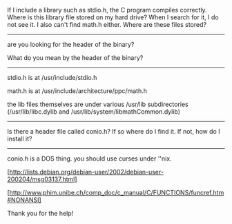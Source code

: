 If I include a library such as stdio.h, the C program compiles correctly.  Where is this library file stored on my hard drive?  When I search for it, I do not see it.  I also can't find math.h either.  Where are these files stored?

----

are you looking for the header of the binary?

What do you mean by the header of the binary?

----

stdio.h is at /usr/include/stdio.h

math.h is at /usr/include/architecture/ppc/math.h

the lib files themselves are under various /usr/lib subdirectories (/usr/lib/libc.dylib and /usr/lib/system/libmathCommon.dylib)

----

Is there a header file called conio.h?  If so where do I find it.  If not, how do I install it?

----

conio.h is a DOS thing. you should use curses under ''nix.

[http://lists.debian.org/debian-user/2002/debian-user-200204/msg03137.html]

[http://www.phim.unibe.ch/comp_doc/c_manual/C/FUNCTIONS/funcref.htm#NONANSI]

Thank you for the help!